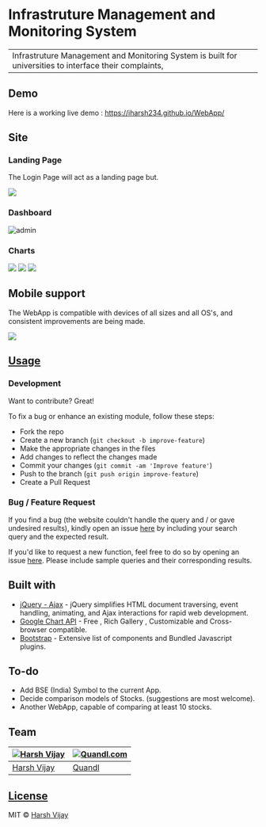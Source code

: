 # Infrastruture Management and Monitoring System
<table>
<tr>
<td>
  Infrastruture Management and Monitoring System is built for universities to interface their complaints,
</td>
</tr>
</table>


## Demo
Here is a working live demo :  https://iharsh234.github.io/WebApp/


## Site

### Landing Page
The Login Page will act as a landing page but.

![](https://ibb.co/KVrqH1n)

### Dashboard
![admin](https://ibb.co/0D7x5SL)

### Charts
![](https://iharsh234.github.io/WebApp/images/demo/demo_chart1.JPG)
![](https://iharsh234.github.io/WebApp/images/demo/demo_chart2.JPG)
![](https://iharsh234.github.io/WebApp/images/demo/demo_chart3.JPG)


## Mobile support
The WebApp is compatible with devices of all sizes and all OS's, and consistent improvements are being made.

![](https://iharsh234.github.io/WebApp/images/demo/mobile.png)




## [Usage](https://iharsh234.github.io/WebApp/) 

### Development
Want to contribute? Great!

To fix a bug or enhance an existing module, follow these steps:

- Fork the repo
- Create a new branch (`git checkout -b improve-feature`)
- Make the appropriate changes in the files
- Add changes to reflect the changes made
- Commit your changes (`git commit -am 'Improve feature'`)
- Push to the branch (`git push origin improve-feature`)
- Create a Pull Request 

### Bug / Feature Request

If you find a bug (the website couldn't handle the query and / or gave undesired results), kindly open an issue [here](https://github.com/iharsh234/WebApp/issues/new) by including your search query and the expected result.

If you'd like to request a new function, feel free to do so by opening an issue [here](https://github.com/iharsh234/WebApp/issues/new). Please include sample queries and their corresponding results.


## Built with 

- [jQuery - Ajax](http://www.w3schools.com/jquery/jquery_ref_ajax.asp) - jQuery simplifies HTML document traversing, event handling, animating, and Ajax interactions for rapid web development.
- [Google Chart API](https://developers.google.com/chart/interactive/docs/quick_start) - Free , Rich Gallery , Customizable and Cross-browser compatible.
- [Bootstrap](http://getbootstrap.com/) - Extensive list of components and  Bundled Javascript plugins.


## To-do
- Add BSE (India) Symbol to the current App.
- Decide comparison models of Stocks. (suggestions are most welcome).
- Another WebApp, capable of comparing at least 10 stocks.

## Team

[![Harsh Vijay](https://avatars1.githubusercontent.com/u/12688534?v=3&s=144)](https://github.com/iharsh234)  | [![Quandl.com](https://github.com/iharsh234/WebApp/blob/master/images/quandl.jpg)](https://www.quandl.com/)
---|---
[Harsh Vijay ](https://github.com/iharsh234) |[Quandl](https://www.quandl.com)

## [License](https://github.com/iharsh234/WebApp/blob/master/LICENSE.md)

MIT © [Harsh Vijay ](https://github.com/iharsh234)
